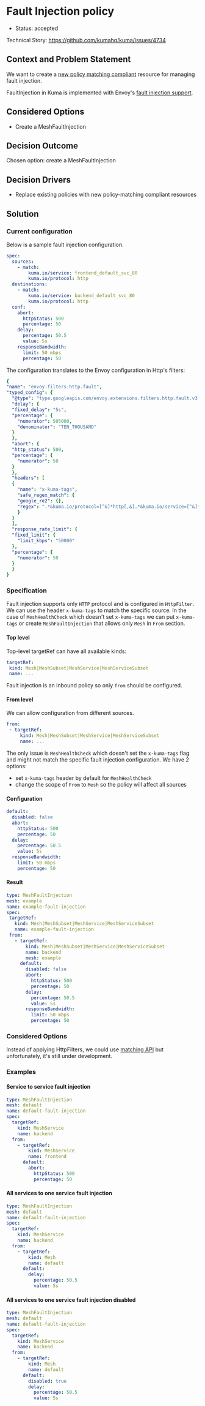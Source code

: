 #  Fault Injection policy

- Status: accepted

Technical Story: https://github.com/kumahq/kuma/issues/4734

## Context and Problem Statement

We want to create a [new policy matching compliant](https://github.com/kumahq/kuma/blob/22c157d4adac7f518b1b49939c7e9ea4d2a1876c/docs/madr/decisions/005-policy-matching.md)
resource for managing fault injection.

FaultInjection in Kuma is implemented with Envoy's [fault injection
support](https://www.envoyproxy.io/docs/envoy/latest/configuration/http/http_filters/fault_filter).

## Considered Options

* Create a MeshFaultInjection

## Decision Outcome

Chosen option: create a MeshFaultInjection

## Decision Drivers

- Replace existing policies with new policy-matching compliant resources

## Solution

### Current configuration
Below is a sample fault injection configuration.

```yaml
spec:
  sources:
    - match:
        kuma.io/service: frontend_default_svc_80
        kuma.io/protocol: http
  destinations:
    - match:
        kuma.io/service: backend_default_svc_80
        kuma.io/protocol: http
  conf:
    abort:
      httpStatus: 500
      percentage: 50
    delay:
      percentage: 50.5
      value: 5s
    responseBandwidth:
      limit: 50 mbps
      percentage: 50
```

The configuration translates to the Envoy configuration in Http's filters:

```yaml
{
"name": "envoy.filters.http.fault",
"typed_config": {
  "@type": "type.googleapis.com/envoy.extensions.filters.http.fault.v3.HTTPFault",
  "delay": {
  "fixed_delay": "5s",
  "percentage": {
    "numerator": 505000,
    "denominator": "TEN_THOUSAND"
  }
  },
  "abort": {
  "http_status": 500,
  "percentage": {
    "numerator": 50
  }
  },
  "headers": [
  {
    "name": "x-kuma-tags",
    "safe_regex_match": {
    "google_re2": {},
    "regex": ".*&kuma.io/protocol=[^&]*http[,&].*&kuma.io/service=[^&]*frontend_default_svc_80[,&].*"
    }
  }
  ],
  "response_rate_limit": {
  "fixed_limit": {
    "limit_kbps": "50000"
  },
  "percentage": {
    "numerator": 50
  }
  }
}
```

### Specification

Fault injection supports only `HTTP` protocol and is configured in `HttpFilter`. We can use the header `x-kuma-tags` to match the specific source. In the case of `MeshHealthCheck` which doesn't set `x-kuma-tags` we can put `x-kuma-tags` or create `MeshFaultInjection` that allows only `Mesh` in `From` section.

#### Top level

Top-level targetRef can have all available kinds:
```yaml
targetRef:
 kind: Mesh|MeshSubset|MeshService|MeshServiceSubset
 name: ...
```
Fault injection is an inbound policy so only `from` should be configured.

#### From level

We can allow configuration from different sources.
```yaml
from:
 - targetRef:
     kind: Mesh|MeshSubset|MeshService|MeshServiceSubset
     name: ...
```
The only issue is `MeshHealthCheck` which doesn't set the `x-kuma-tags` flag and might not match the specific fault injection configuration. We have 2 options:

* set `x-kuma-tags` header by default for `MeshHealthCheck`
* change the scope of `From` to `Mesh` so the policy will affect all sources

#### Configuration

```yaml
default:
  disabled: false
  abort:
    httpStatus: 500
    percentage: 50
  delay:
    percentage: 50.5
    value: 5s
  responseBandwidth:
    limit: 50 mbps
    percentage: 50
```

#### **Result**

```yaml
type: MeshFaultInjection
mesh: example
name: example-fault-injection
spec:
 targetRef:
   kind: Mesh|MeshSubset|MeshService|MeshServiceSubset
   name: example-fault-injection
 from:
   - targetRef:
       kind: Mesh|MeshSubset|MeshService|MeshServiceSubset
       name: backend
       mesh: example
     default:
       disabled: false
       abort:
         httpStatus: 500
         percentage: 50
       delay:
         percentage: 50.5
         value: 5s
       responseBandwidth:
         limit: 50 mbps
         percentage: 50
```

### Considered Options

Instead of applying HttpFilters, we could use [matching API](https://www.envoyproxy.io/docs/envoy/latest/intro/arch_overview/advanced/matching/matching_api) but unfortunately, it's still under development.

### Examples
#### Service to service fault injection

```yaml
type: MeshFaultInjection
mesh: default
name: default-fault-injection
spec:
  targetRef:
    kind: MeshService
    name: backend
  from:
    - targetRef:
        kind: MeshService
        name: frontend
      default:
        abort:
          httpStatus: 500
          percentage: 50
```

#### All services to one service fault injection

```yaml
type: MeshFaultInjection
mesh: default
name: default-fault-injection
spec:
  targetRef:
    kind: MeshService
    name: backend
  from:
    - targetRef:
        kind: Mesh
        name: default
      default:
        delay:
          percentage: 50.5
          value: 5s
```

#### All services to one service fault injection disabled

```yaml
type: MeshFaultInjection
mesh: default
name: default-fault-injection
spec:
  targetRef:
    kind: MeshService
    name: backend
  from:
    - targetRef:
        kind: Mesh
        name: default
      default:
        disabled: true
        delay:
          percentage: 50.5
          value: 5s
```
